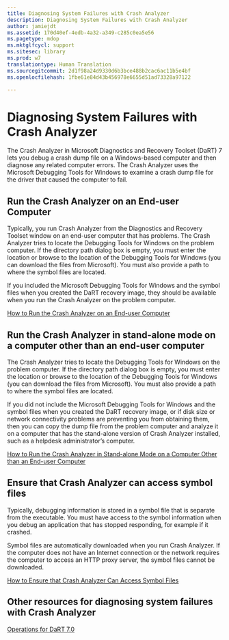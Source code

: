```yaml
---
title: Diagnosing System Failures with Crash Analyzer
description: Diagnosing System Failures with Crash Analyzer
author: jamiejdt
ms.assetid: 170d40ef-4edb-4a32-a349-c285c0ea5e56
ms.pagetype: mdop
ms.mktglfcycl: support
ms.sitesec: library
ms.prod: w7
translationtype: Human Translation
ms.sourcegitcommit: 2d1f98a24d9330d6b3bce488b2cac6ac11b5e4bf
ms.openlocfilehash: 1fbe61e84d43b456978e6655d51ad73328a97122

---
```



# Diagnosing System Failures with Crash Analyzer


The Crash Analyzer in Microsoft Diagnostics and Recovery Toolset (DaRT) 7 lets you debug a crash dump file on a Windows-based computer and then diagnose any related computer errors. The Crash Analyzer uses the Microsoft Debugging Tools for Windows to examine a crash dump file for the driver that caused the computer to fail.

## Run the Crash Analyzer on an End-user Computer


Typically, you run Crash Analyzer from the Diagnostics and Recovery Toolset window on an end-user computer that has problems. The Crash Analyzer tries to locate the Debugging Tools for Windows on the problem computer. If the directory path dialog box is empty, you must enter the location or browse to the location of the Debugging Tools for Windows (you can download the files from Microsoft). You must also provide a path to where the symbol files are located.

If you included the Microsoft Debugging Tools for Windows and the symbol files when you created the DaRT recovery image, they should be available when you run the Crash Analyzer on the problem computer.

[How to Run the Crash Analyzer on an End-user Computer](how-to-run-the-crash-analyzer-on-an-end-user-computer-dart-7.md)

## Run the Crash Analyzer in stand-alone mode on a computer other than an end-user computer


The Crash Analyzer tries to locate the Debugging Tools for Windows on the problem computer. If the directory path dialog box is empty, you must enter the location or browse to the location of the Debugging Tools for Windows (you can download the files from Microsoft). You must also provide a path to where the symbol files are located.

If you did not include the Microsoft Debugging Tools for Windows and the symbol files when you created the DaRT recovery image, or if disk size or network connectivity problems are preventing you from obtaining them, then you can copy the dump file from the problem computer and analyze it on a computer that has the stand-alone version of Crash Analyzer installed, such as a helpdesk administrator’s computer.

[How to Run the Crash Analyzer in Stand-alone Mode on a Computer Other than an End-user Computer](how-to-run-the-crash-analyzer-in-stand-alone-mode-on-a-computer-other-than-an-end-user-computer-dart-7.md)

## Ensure that Crash Analyzer can access symbol files


Typically, debugging information is stored in a symbol file that is separate from the executable. You must have access to the symbol information when you debug an application that has stopped responding, for example if it crashed.

Symbol files are automatically downloaded when you run Crash Analyzer. If the computer does not have an Internet connection or the network requires the computer to access an HTTP proxy server, the symbol files cannot be downloaded.

[How to Ensure that Crash Analyzer Can Access Symbol Files](how-to-ensure-that-crash-analyzer-can-access-symbol-files-dart-7.md)

## Other resources for diagnosing system failures with Crash Analyzer


[Operations for DaRT 7.0](operations-for-dart-70-new-ia.md)

 

 








<!--HONumber=Jun16_HO4-->


